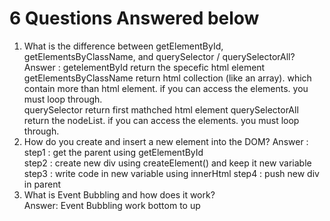<h1>6 Questions Answered below</h1>
<ol>
  <li>What is the difference between getElementById, getElementsByClassName, and querySelector / querySelectorAll?<br>
  Answer : getelementById return the specefic html element <br>
           getElementsByClassName return html collection (like an array). which contain more than html element. if you can access the elements. you must loop through. <br>
           querySelector return first mathched html element
           querySelectorAll return the nodeList. if you can access the elements. you must loop through. <br>
  </li>
  <li>
    How do you create and insert a new element into the DOM?
    Answer : <br>
    step1 : get the parent using getElementById<br>
    step2 : create new div using createElement() and keep it new variable<br>
    step3 : write code in new variable using innerHtml
    step4 : push new div in parent 
  </li>
  <li>
    What is Event Bubbling and how does it work?<br>
    Answer: Event Bubbling work bottom to up
  </li>
</ol>
